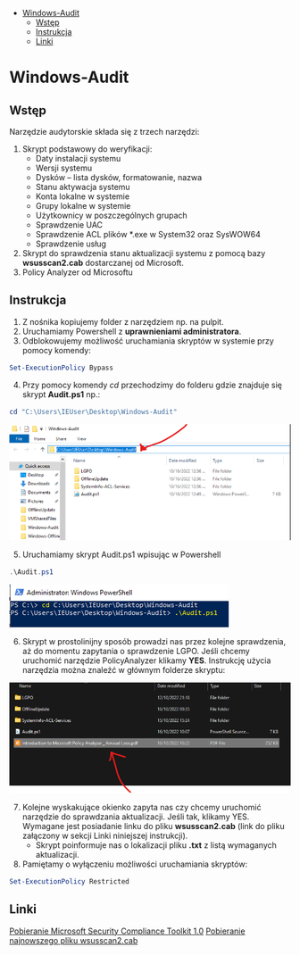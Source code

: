 - [Windows-Audit](#windows-audit)
	- [Wstęp](#wstęp)
	- [Instrukcja](#instrukcja)
	- [Linki](#linki)


# Windows-Audit

## Wstęp
Narzędzie audytorskie składa się z trzech narzędzi:
1) Skrypt podstawowy do weryfikacji:
	- Daty instalacji systemu
	- Wersji systemu
	- Dysków – lista dysków, formatowanie, nazwa
	- Stanu aktywacja systemu
	- Konta lokalne w systemie
	- Grupy lokalne w systemie 
	- Użytkownicy w poszczególnych grupach
	- Sprawdzenie UAC
	- Sprawdzenie ACL plików *.exe w System32 oraz SysWOW64
	- Sprawdzenie usług
2) Skrypt do sprawdzenia stanu aktualizacji systemu z pomocą bazy **wsusscan2.cab** dostarczanej od Microsoft.
3) Policy Analyzer od Microsoftu

## Instrukcja
1. Z nośnika kopiujemy folder z narzędziem np. na pulpit.
2. Uruchamiamy Powershell z **uprawnieniami administratora**.
3. Odblokowujemy możliwość uruchamiania skryptów w systemie przy pomocy komendy:
```powershell
Set-ExecutionPolicy Bypass
```
4. Przy pomocy komendy *cd* przechodzimy do folderu gdzie znajduje się skrypt **Audit.ps1** np.:

```powershell
cd "C:\Users\IEUser\Desktop\Windows-Audit"
```

![](https://raw.githubusercontent.com/catpersec/WindowsAdmin/main/MardownResources/Pasted%20image%2020221016224807.png)

5. Uruchamiamy skrypt Audit.ps1 wpisując w Powershell

```powershell
.\Audit.ps1
```

![](https://raw.githubusercontent.com/catpersec/WindowsAdmin/main/MardownResources/Pasted%20image%2020221016101714.png)

6. Skrypt w prostolinijny sposób prowadzi nas przez kolejne sprawdzenia, aż do momentu zapytania o sprawdzenie LGPO. Jeśli chcemy uruchomić narzędzie PolicyAnalyzer klikamy **YES**. Instrukcję użycia narzędzia można znaleźć w głównym folderze skryptu:

![](https://raw.githubusercontent.com/catpersec/WindowsAdmin/main/MardownResources/Pasted%20image%2020221016102426.png)

7. Kolejne wyskakujące okienko zapyta nas czy chcemy uruchomić narzędzie do sprawdzania aktualizacji. Jeśli tak, klikamy YES. Wymagane jest posiadanie linku do pliku **wsusscan2.cab** (link do pliku załączony w sekcji Linki niniejszej instrukcji).
	- Skrypt poinformuje nas o lokalizacji pliku **.txt** z listą wymaganych aktualizacji.
8. Pamiętamy o wyłączeniu możliwości uruchamiania skryptów:
```powershell
Set-ExecutionPolicy Restricted
```

## Linki
[Pobieranie Microsoft Security Compliance Toolkit 1.0](https://www.microsoft.com/en-us/download/details.aspx?id=55319)
[Pobieranie najnowszego pliku wsusscan2.cab](http://go.microsoft.com/fwlink/?linkid=74689)